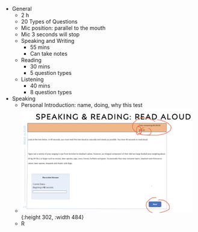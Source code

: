 - General
	- 2 h
	- 20 Types of Questions
	- Mic position: parallel to the mouth
	- Mic 3 seconds will stop
	- Speaking and Writing
		- 55 mins
		- Can take notes
	- Reading
		- 30 mins
		- 5 question types
	- Listening
		- 40 mins
		- 8 question types
- Speaking
	- Personal Introduction: name, doing, why this test
	- ![image.png](../assets/image_1737530098189_0.png){:height 302, :width 484}
	- R